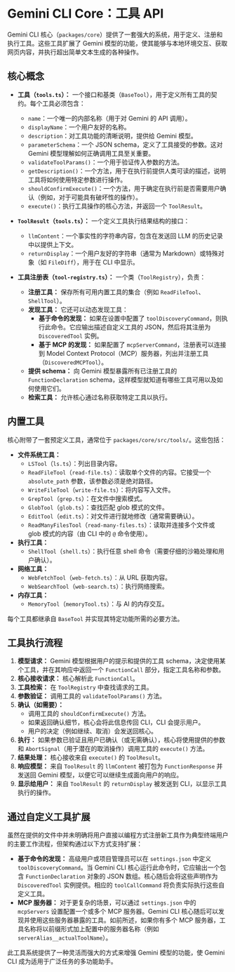 # Gemini CLI Core：工具 API

Gemini CLI 核心（`packages/core`）提供了一套强大的系统，用于定义、注册和执行工具。这些工具扩展了 Gemini 模型的功能，使其能够与本地环境交互、获取网页内容，并执行超出简单文本生成的各种操作。

## 核心概念

- **工具（`tools.ts`）：** 一个接口和基类（`BaseTool`），用于定义所有工具的契约。每个工具必须包含：
  - `name`：一个唯一的内部名称（用于对 Gemini 的 API 调用）。
  - `displayName`：一个用户友好的名称。
  - `description`：对工具功能的清晰说明，提供给 Gemini 模型。
  - `parameterSchema`：一个 JSON schema，定义了工具接受的参数。这对 Gemini 模型理解如何正确调用工具至关重要。
  - `validateToolParams()`：一个用于验证传入参数的方法。
  - `getDescription()`：一个方法，用于在执行前提供人类可读的描述，说明工具将如何使用特定参数进行操作。
  - `shouldConfirmExecute()`：一个方法，用于确定在执行前是否需要用户确认（例如，对于可能具有破坏性的操作）。
  - `execute()`：执行工具操作的核心方法，并返回一个 `ToolResult`。

- **`ToolResult`（`tools.ts`）：** 一个定义工具执行结果结构的接口：
  - `llmContent`：一个事实性的字符串内容，包含在发送回 LLM 的历史记录中以提供上下文。
  - `returnDisplay`：一个用户友好的字符串（通常为 Markdown）或特殊对象（如 `FileDiff`），用于在 CLI 中显示。

- **工具注册表（`tool-registry.ts`）：** 一个类（`ToolRegistry`），负责：
  - **注册工具：** 保存所有可用内置工具的集合（例如 `ReadFileTool`、`ShellTool`）。
  - **发现工具：** 它还可以动态发现工具：
    - **基于命令的发现：** 如果在设置中配置了 `toolDiscoveryCommand`，则执行此命令。它应输出描述自定义工具的 JSON，然后将其注册为 `DiscoveredTool` 实例。
    - **基于 MCP 的发现：** 如果配置了 `mcpServerCommand`，注册表可以连接到 Model Context Protocol（MCP）服务器，列出并注册工具（`DiscoveredMCPTool`）。
  - **提供 schema：** 向 Gemini 模型暴露所有已注册工具的 `FunctionDeclaration` schema，这样模型就知道有哪些工具可用以及如何使用它们。
  - **检索工具：** 允许核心通过名称获取特定工具以执行。

## 内置工具

核心附带了一套预定义工具，通常位于 `packages/core/src/tools/`。这些包括：

- **文件系统工具：**
  - `LSTool`（`ls.ts`）：列出目录内容。
  - `ReadFileTool`（`read-file.ts`）：读取单个文件的内容。它接受一个 `absolute_path` 参数，该参数必须是绝对路径。
  - `WriteFileTool`（`write-file.ts`）：将内容写入文件。
  - `GrepTool`（`grep.ts`）：在文件中搜索模式。
  - `GlobTool`（`glob.ts`）：查找匹配 glob 模式的文件。
  - `EditTool`（`edit.ts`）：对文件进行就地修改（通常需要确认）。
  - `ReadManyFilesTool`（`read-many-files.ts`）：读取并连接多个文件或 glob 模式的内容（由 CLI 中的 `@` 命令使用）。
- **执行工具：**
  - `ShellTool`（`shell.ts`）：执行任意 shell 命令（需要仔细的沙箱处理和用户确认）。
- **网络工具：**
  - `WebFetchTool`（`web-fetch.ts`）：从 URL 获取内容。
  - `WebSearchTool`（`web-search.ts`）：执行网络搜索。
- **内存工具：**
  - `MemoryTool`（`memoryTool.ts`）：与 AI 的内存交互。

每个工具都继承自 `BaseTool` 并实现其特定功能所需的必要方法。

## 工具执行流程

1. **模型请求：** Gemini 模型根据用户的提示和提供的工具 schema，决定使用某个工具，并在其响应中返回一个 `FunctionCall` 部分，指定工具名称和参数。
2. **核心接收请求：** 核心解析此 `FunctionCall`。
3. **工具检索：** 在 `ToolRegistry` 中查找请求的工具。
4. **参数验证：** 调用工具的 `validateToolParams()` 方法。
5. **确认（如需要）：**
   - 调用工具的 `shouldConfirmExecute()` 方法。
   - 如果返回确认细节，核心会将此信息传回 CLI，CLI 会提示用户。
   - 用户的决定（例如继续、取消）会发送回核心。
6. **执行：** 如果参数已验证且用户已确认（或无需确认），核心将使用提供的参数和 `AbortSignal`（用于潜在的取消操作）调用工具的 `execute()` 方法。
7. **结果处理：** 核心接收来自 `execute()` 的 `ToolResult`。
8. **响应模型：** 来自 `ToolResult` 的 `llmContent` 被打包为 `FunctionResponse` 并发送回 Gemini 模型，以便它可以继续生成面向用户的响应。
9. **显示给用户：** 来自 `ToolResult` 的 `returnDisplay` 被发送到 CLI，以显示工具执行的操作。

## 通过自定义工具扩展

虽然在提供的文件中并未明确将用户直接以编程方式注册新工具作为典型终端用户的主要工作流程，但架构通过以下方式支持扩展：

- **基于命令的发现：** 高级用户或项目管理员可以在 `settings.json` 中定义 `toolDiscoveryCommand`。当 Gemini CLI 核心运行此命令时，它应输出一个包含 `FunctionDeclaration` 对象的 JSON 数组。核心随后会将这些声明作为 `DiscoveredTool` 实例提供。相应的 `toolCallCommand` 将负责实际执行这些自定义工具。
- **MCP 服务器：** 对于更复杂的场景，可以通过 `settings.json` 中的 `mcpServers` 设置配置一个或多个 MCP 服务器。Gemini CLI 核心随后可以发现并使用这些服务器暴露的工具。如前所述，如果你有多个 MCP 服务器，工具名称将以前缀形式加上配置中的服务器名称（例如 `serverAlias__actualToolName`）。

此工具系统提供了一种灵活而强大的方式来增强 Gemini 模型的功能，使 Gemini CLI 成为适用于广泛任务的多功能助手。